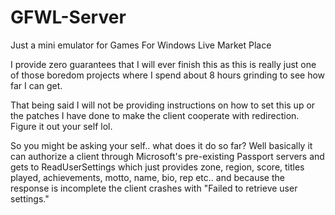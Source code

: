 # GFWL-Server
Just a mini emulator for Games For Windows Live Market Place

I provide zero guarantees that I will ever finish this as this is really just one of those boredom projects where I spend about 8 hours grinding to see how far I can get.

That being said I will not be providing instructions on how to set this up or the patches I have done to make the client cooperate with redirection. Figure it out your self lol.

So you might be asking your self.. what does it do so far? Well basically it can authorize a client through Microsoft's pre-existing Passport servers and gets to ReadUserSettings which just provides zone, region, score, titles played, achievements, motto, name, bio, rep etc.. and because the response is incomplete the client crashes with "Failed to retrieve user settings."
